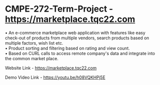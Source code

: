 # CMPE-272-Term-Project - https://marketplace.tqc22.com
• An e-commerce marketplace web application with features like easy check-out of products from multiple vendors, search products based on multiple factors, wish list etc.  
• Product sorting and filtering based on rating and view count.                         
• Based on CURL calls to access remote company's data and integrate into the common market place.
 
 Website Link - https://marketplace.tqc22.com
 
 Demo Video Link - https://youtu.be/h08VQKHPj5E
